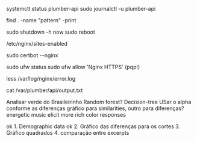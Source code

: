 systemctl status plumber-api
sudo journalctl -u plumber-api

find . -name "pattern" -print


sudo shutdown -h now
sudo reboot

/etc/nginx/sites-enabled

sudo certbot --nginx

sudo ufw status
sudo ufw allow 'Nginx HTTPS' (pqp!)

less /var/log/nginx/error.log

cat /var/plumber/api/output.txt

Analisar verde do Brasileirinho
Random forest? Decision-tree
USar o alpha conforme as diferenças
gráfico para similarities, outro para diferenças?
energetic music elicit more rich color responses

ok 1. Demographic data
ok 2. Gráfico das diferenças para os cortes
3. Gráfico quadrados
4. comparação entre excerpts
